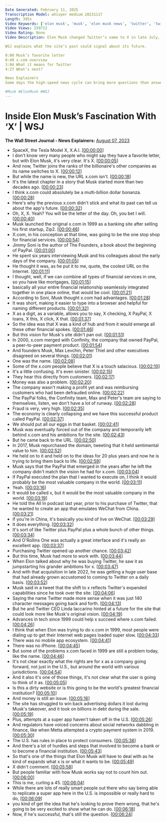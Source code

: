 ```yaml
---
Date Generated: February 11, 2025
Transcription Model: whisper medium 20231117
Length: 395s
Video Keywords: ['elon musk', 'musk', 'elon musk news', 'twitter', 'twitter news', 'twitter x', 'x.com', 'elon musk x', 'wsj', 'wsj explains', 'elon musk twitter', 'twitter rebranding to x', 'twitter logo', 'twitter new logo', 'elon musk interview', 'twitter x app', 'x app elon musk', 'x twitter', 'twitter rebranding', 'twitter name change', 'social media companies', 'twitter stock', 'x app', 'inside elon musk', 'x ai', 'x ae a12', 'x corp', 'x musk', 'x elon musk', 'space x', 'tesla x', 'x.com paypal', 'zip2', 'confinity', 'peter thiel', 'max levchin', 'techy']
Video Views: 259712
Video Rating: None
Video Description: Elon Musk changed Twitter’s name to X in late July, marking a major change for the social media company. His fascination around ‘X’ dates back to 1999, when he envisioned X.com as a banking site with the potential to become a one-stop shop for financial services. But why is Musk bringing it back?

WSJ explains what the site’s past could signal about its future.

0:00 Musk’s favorite letter
0:40 x.com overview
3:04 What it means for Twitter
4:27 What’s next?

News Explainers
Some days the high-speed news cycle can bring more questions than answers. WSJ’s news explainers break down the day's biggest stories into bite-size pieces to help you make sense of the news.

#Musk #ElonMusk #WSJ
---
```


# Inside Elon Musk’s Fascination With ‘X’ | WSJ
**The Wall Street Journal - News Explainers:** [August 07, 2023](https://www.youtube.com/watch?v=Gt5gAciBEWQ)
*  SpaceX, the Tesla Model X, X.A.I. [[00:00:00](https://www.youtube.com/watch?v=Gt5gAciBEWQ&t=0.0s)]
*  I don't know very many people who might say they have a favorite letter, but with Elon Musk, it's very clear. It's X. [[00:00:05](https://www.youtube.com/watch?v=Gt5gAciBEWQ&t=5.12s)]
*  And now, Twitter joins the ranks of the billionaire's other companies as its name switches to X. [[00:00:12](https://www.youtube.com/watch?v=Gt5gAciBEWQ&t=12.040000000000001s)]
*  But while the name is new, the URL x.com isn't. [[00:00:18](https://www.youtube.com/watch?v=Gt5gAciBEWQ&t=18.8s)]
*  It's the latest chapter in a story that Musk started more than two decades ago. [[00:00:23](https://www.youtube.com/watch?v=Gt5gAciBEWQ&t=23.400000000000002s)]
*  I think x.com could absolutely be a multi-billion dollar bonanza. [[00:00:28](https://www.youtube.com/watch?v=Gt5gAciBEWQ&t=28.919999999999998s)]
*  Here's why the previous x.com didn't stick and what its past can tell us about the app's future. [[00:00:32](https://www.youtube.com/watch?v=Gt5gAciBEWQ&t=32.839999999999996s)]
*  Oh, X, X. Yeah? You will be the letter of the day. Oh, you bet I will. [[00:00:40](https://www.youtube.com/watch?v=Gt5gAciBEWQ&t=40.239999999999995s)]
*  Musk launched the original x.com in 1999 as a banking site after selling his first startup, Zip2. [[00:00:46](https://www.youtube.com/watch?v=Gt5gAciBEWQ&t=46.92s)]
*  X.com, in his conception at that time, was going to be the one stop shop for financial services. [[00:00:54](https://www.youtube.com/watch?v=Gt5gAciBEWQ&t=54.56s)]
*  Jimmy Soni is the author of The Founders, a book about the beginning of PayPal. [[00:01:00](https://www.youtube.com/watch?v=Gt5gAciBEWQ&t=60.64s)]
*  He spent six years interviewing Musk and his colleagues about the early days of the company. [[00:01:05](https://www.youtube.com/watch?v=Gt5gAciBEWQ&t=65.88s)]
*  He thought it was, as he put it to me, quote, the coolest URL on the Internet. [[00:01:11](https://www.youtube.com/watch?v=Gt5gAciBEWQ&t=71.24000000000001s)]
*  I thought, well, if we can combine all types of financial services in one, so you have like mortgages, [[00:01:15](https://www.youtube.com/watch?v=Gt5gAciBEWQ&t=75.28s)]
*  basically all your entire financial relationship seamlessly integrated together in one place online, that would be cool. [[00:01:21](https://www.youtube.com/watch?v=Gt5gAciBEWQ&t=81.60000000000001s)]
*  According to Soni, Musk thought x.com had advantages. [[00:01:28](https://www.youtube.com/watch?v=Gt5gAciBEWQ&t=88.28s)]
*  It was short, making it easier to type into a browser and helpful for naming different products. [[00:01:32](https://www.youtube.com/watch?v=Gt5gAciBEWQ&t=92.12s)]
*  X as a digit, as a variable, allows you to say, X checking, X PayPal, X loans, X this, X click, X that. [[00:01:37](https://www.youtube.com/watch?v=Gt5gAciBEWQ&t=97.32000000000001s)]
*  So the idea was that X was a kind of hub and from it would emerge all these other financial spokes. [[00:01:46](https://www.youtube.com/watch?v=Gt5gAciBEWQ&t=106.56s)]
*  But this vision for Musk's site didn't pan out. [[00:01:51](https://www.youtube.com/watch?v=Gt5gAciBEWQ&t=111.28s)]
*  In 2000, x.com merged with Confinity, the company that owned PayPal, a peer-to-peer payment product. [[00:01:54](https://www.youtube.com/watch?v=Gt5gAciBEWQ&t=114.47999999999999s)]
*  And founders Musk, Max Levchin, Peter Thiel and other executives disagreed on several things. [[00:02:01](https://www.youtube.com/watch?v=Gt5gAciBEWQ&t=121.84s)]
*  One was the name. [[00:02:08](https://www.youtube.com/watch?v=Gt5gAciBEWQ&t=128.72s)]
*  Some of the x.com people believe that X is a touch salacious. [[00:02:10](https://www.youtube.com/watch?v=Gt5gAciBEWQ&t=130.6s)]
*  It's a little confusing. It's even sinister. [[00:02:15](https://www.youtube.com/watch?v=Gt5gAciBEWQ&t=135.32s)]
*  They hear this directly from customers. [[00:02:17](https://www.youtube.com/watch?v=Gt5gAciBEWQ&t=137.84s)]
*  Money was also a problem. [[00:02:20](https://www.youtube.com/watch?v=Gt5gAciBEWQ&t=140.0s)]
*  The company wasn't making a profit yet and was reimbursing customers who had been defrauded online. [[00:02:22](https://www.youtube.com/watch?v=Gt5gAciBEWQ&t=142.0s)]
*  The PayPal folks, the Confinity team, Max and Peter's team are saying to themselves, listen, we don't have a lot of runway. [[00:02:28](https://www.youtube.com/watch?v=Gt5gAciBEWQ&t=148.0s)]
*  Fraud is very, very high. [[00:02:35](https://www.youtube.com/watch?v=Gt5gAciBEWQ&t=155.68s)]
*  The economy is clearly collapsing and we have this successful product called PayPal. [[00:02:37](https://www.youtube.com/watch?v=Gt5gAciBEWQ&t=157.44s)]
*  We should put all our eggs in that basket. [[00:02:41](https://www.youtube.com/watch?v=Gt5gAciBEWQ&t=161.2s)]
*  Musk was eventually forced out of the company and temporarily left behind x.com and his ambitions for the site. [[00:02:43](https://www.youtube.com/watch?v=Gt5gAciBEWQ&t=163.32s)]
*  But he came back to the URL. [[00:02:50](https://www.youtube.com/watch?v=Gt5gAciBEWQ&t=170.32s)]
*  In 2017, Musk repurchased the domain, tweeting that it held sentimental value to him. [[00:02:52](https://www.youtube.com/watch?v=Gt5gAciBEWQ&t=172.88s)]
*  He held on to it and held on to the ideas for 20 plus years and now he is trying to bring them back to life. [[00:02:59](https://www.youtube.com/watch?v=Gt5gAciBEWQ&t=179.44s)]
*  Musk says that the PayPal that emerged in the years after he left the company didn't match the vision he had for x.com. [[00:03:04](https://www.youtube.com/watch?v=Gt5gAciBEWQ&t=184.28s)]
*  If PayPal executed the plan that I wanted to execute on, I think it would probably be the most valuable company in the world. [[00:03:11](https://www.youtube.com/watch?v=Gt5gAciBEWQ&t=191.12s)]
*  Yeah. [[00:03:16](https://www.youtube.com/watch?v=Gt5gAciBEWQ&t=196.6s)]
*  It would be called x, but it would be the most valuable company in the world. [[00:03:19](https://www.youtube.com/watch?v=Gt5gAciBEWQ&t=199.12s)]
*  He told the All In podcast last year, prior to his purchase of Twitter, that he wanted to create an app that emulates WeChat from China. [[00:03:21](https://www.youtube.com/watch?v=Gt5gAciBEWQ&t=201.92s)]
*  If you're in China, it's basically you kind of live on WeChat. [[00:03:29](https://www.youtube.com/watch?v=Gt5gAciBEWQ&t=209.88s)]
*  It does everything. [[00:03:32](https://www.youtube.com/watch?v=Gt5gAciBEWQ&t=212.76s)]
*  It's sort of like Twitter plus PayPal plus a whole bunch of other things. [[00:03:34](https://www.youtube.com/watch?v=Gt5gAciBEWQ&t=214.36s)]
*  And O'Rollins One was actually a great interface and it's really an excellent app. [[00:03:37](https://www.youtube.com/watch?v=Gt5gAciBEWQ&t=217.76s)]
*  Purchasing Twitter opened up another chance. [[00:03:42](https://www.youtube.com/watch?v=Gt5gAciBEWQ&t=222.16s)]
*  But this time, Musk had more to work with. [[00:03:44](https://www.youtube.com/watch?v=Gt5gAciBEWQ&t=224.72s)]
*  When Elon talked about why he was buying Twitter, he saw it as jumpstarting his grander ambitions for x. [[00:03:47](https://www.youtube.com/watch?v=Gt5gAciBEWQ&t=227.12s)]
*  And with that acquisition in late 2022, he was getting a huge user base that had already grown accustomed to coming to Twitter on a daily basis. [[00:03:52](https://www.youtube.com/watch?v=Gt5gAciBEWQ&t=232.67999999999998s)]
*  Musk said in a tweet that the shift to x reflects Twitter's expanded capabilities since he took over the site. [[00:04:06](https://www.youtube.com/watch?v=Gt5gAciBEWQ&t=246.56s)]
*  Saying the name Twitter made more sense when it was just 140 character messages going back and forth. [[00:04:13](https://www.youtube.com/watch?v=Gt5gAciBEWQ&t=253.24s)]
*  But he and Twitter CEO Linda Iaccarino hinted at a future for the site that could look more like Musk's original vision. [[00:04:19](https://www.youtube.com/watch?v=Gt5gAciBEWQ&t=259.24s)]
*  Advances in tech since 1999 could help x succeed where x.com failed. [[00:04:26](https://www.youtube.com/watch?v=Gt5gAciBEWQ&t=266.76s)]
*  I think that when Elon was trying to do x.com in 1999, most people were dialing up to get their Internet web pages loaded super slow. [[00:04:33](https://www.youtube.com/watch?v=Gt5gAciBEWQ&t=273.24s)]
*  There was no mobile app ecosystem. [[00:04:41](https://www.youtube.com/watch?v=Gt5gAciBEWQ&t=281.72s)]
*  There was no iPhone. [[00:04:45](https://www.youtube.com/watch?v=Gt5gAciBEWQ&t=285.40000000000003s)]
*  But some of the problems x.com faced in 1999 are still a problem today, like the name. [[00:04:46](https://www.youtube.com/watch?v=Gt5gAciBEWQ&t=286.92s)]
*  It's not clear exactly what the rights are for x as a company going forward, not just in the U.S., but around the world with various jurisdictions. [[00:04:54](https://www.youtube.com/watch?v=Gt5gAciBEWQ&t=294.24s)]
*  And it also it's one of those things, it's not clear what the user is going to think of it as. [[00:05:05](https://www.youtube.com/watch?v=Gt5gAciBEWQ&t=305.48s)]
*  Is this a dirty website or is this going to be the world's greatest financial institution? [[00:05:10](https://www.youtube.com/watch?v=Gt5gAciBEWQ&t=310.28000000000003s)]
*  And money is still an issue. [[00:05:16](https://www.youtube.com/watch?v=Gt5gAciBEWQ&t=316.64s)]
*  The site has struggled to win back advertising dollars it lost during Musk's takeover, and it took on billions in debt during the sale. [[00:05:19](https://www.youtube.com/watch?v=Gt5gAciBEWQ&t=319.0s)]
*  Plus, attempts at a super app haven't taken off in the U.S. [[00:05:26](https://www.youtube.com/watch?v=Gt5gAciBEWQ&t=326.68s)]
*  And regulators have voiced concerns about social networks dabbling in finance, like when Metta attempted a crypto payment system in 2019. [[00:05:30](https://www.youtube.com/watch?v=Gt5gAciBEWQ&t=330.56s)]
*  The U.S. has rules in place to protect consumers. [[00:05:38](https://www.youtube.com/watch?v=Gt5gAciBEWQ&t=338.96s)]
*  And there's a lot of hurdles and steps that involved to become a bank or to become a financial institution. [[00:05:43](https://www.youtube.com/watch?v=Gt5gAciBEWQ&t=343.08s)]
*  So that's one of the things that Elon Musk will have to deal with as he kind of expands what x is or what it wants to be. [[00:05:49](https://www.youtube.com/watch?v=Gt5gAciBEWQ&t=349.84s)]
*  X didn't comment. [[00:05:58](https://www.youtube.com/watch?v=Gt5gAciBEWQ&t=358.28s)]
*  But people familiar with how Musk works say not to count him out. [[00:06:00](https://www.youtube.com/watch?v=Gt5gAciBEWQ&t=360.08s)]
*  This is me, curling a 45. [[00:06:04](https://www.youtube.com/watch?v=Gt5gAciBEWQ&t=364.12s)]
*  While there are lots of really smart people out there who say being able to replicate a super app here in the U.S. is impossible or really hard to do, [[00:06:09](https://www.youtube.com/watch?v=Gt5gAciBEWQ&t=369.08s)]
*  you kind of get the idea that he's looking to prove them wrong, that he's going to be very excited to show what he can do. [[00:06:18](https://www.youtube.com/watch?v=Gt5gAciBEWQ&t=378.32s)]
*  Now, if he's successful, that's still the question. [[00:06:24](https://www.youtube.com/watch?v=Gt5gAciBEWQ&t=384.56s)]

